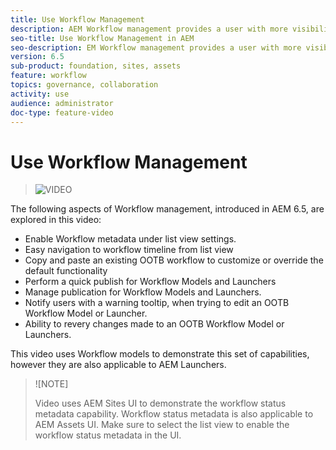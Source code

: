 ```yaml
---
title: Use Workflow Management
description: AEM Workflow management provides a user with more visibility over content under workflow, and allows for easier management of Workflow model definitions. 
seo-title: Use Workflow Management in AEM
seo-description: EM Workflow management provides a user with more visibility over content under workflow, and allows for easier management of Workflow model definitions.
version: 6.5
sub-product: foundation, sites, assets
feature: workflow
topics: governance, collaboration
activity: use
audience: administrator
doc-type: feature-video
---
```

 
# Use Workflow Management
 
 > ![VIDEO](https://video.tv.adobe.com/v/27848/?quality=12)

The following aspects of Workflow management, introduced in AEM 6.5, are explored in this video:

+ Enable Workflow metadata under list view settings.
+ Easy navigation to workflow timeline from list view
+ Copy and paste an existing OOTB workflow to customize or override the default functionality
+ Perform a quick publish for Workflow Models and Launchers
+ Manage publication for Workflow Models and Launchers.
+ Notify users with a warning tooltip,  when trying to edit an OOTB Workflow Model or Launcher.
+ Ability to revery changes made to an OOTB Workflow Model or Launchers.

This video uses Workflow models to demonstrate this set of capabilities, however they are also applicable to AEM Launchers.


 >![NOTE]
 >
 > Video uses AEM Sites UI to demonstrate the workflow status metadata capability. Workflow status metadata is also applicable to AEM Assets UI. Make sure to select the list view to enable the workflow status metadata in the UI.
